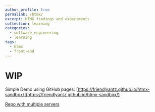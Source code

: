 ```yaml
---
author_profile: true
permalink: /htmx/
excerpt: HTMX findings and experiments
collection: learning
categories:
  - software_engineering
  - learning
tags:
  - htmx
  - front-end
---
```


# WIP

Simple Demo using GitHub pages: [https://friendlyantz.github.io/htmx-sandbox/](https://friendlyantz.github.io/htmx-sandbox/)

[Repo with multiple servers](https://github.com/friendlyantz/htmx-sandbox/)


